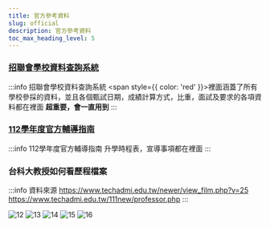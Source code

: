 ```yaml
---
title: 官方參考資料
slug: official
description: 官方參考資料
toc_max_heading_level: 5
---  
```


### [招聯會學校資料查詢系統](https://www.jctv.ntut.edu.tw/downloads/112/apply/ugcdrom/index.html)
:::info 招聯會學校資料查詢系統
<span style={{ color: 'red' }}>裡面涵蓋了所有學校參採的資料，並且各個甄試日期，成績計算方式，比重，面試及要求的各項資料都在裡面 <b>超重要，會一直用到</b></span>
:::

### [112學年度官方輔導指南](112four_year_bible.pdf)

:::info 112學年度官方輔導指南
升學時程表，宣導事項都在裡面
:::

### 台科大教授如何看歷程檔案

:::info 資料來源
https://www.techadmi.edu.tw/newer/view_film.php?v=25  
https://www.techadmi.edu.tw/111new/professor.php
:::

![12](https://e.brid.cf/i/2023/02/07/srcxr6.webp)
![13](https://e.brid.cf/i/2023/02/07/srf9pm.webp)
![14](https://e.brid.cf/i/2023/02/07/srhlhh.webp)
![15](https://e.brid.cf/i/2023/02/07/srk1s5.webp)
![16](https://e.brid.cf/i/2023/02/07/srmdmn.webp)

